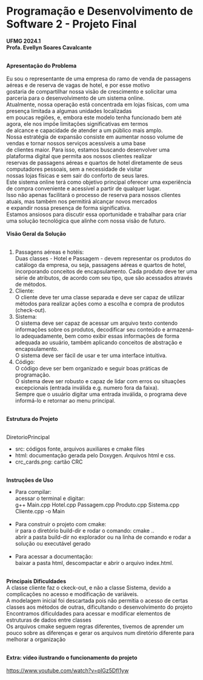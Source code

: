 # Programação e Desenvolvimento de Software 2 - Projeto Final
<b>UFMG 2024.1</b><br>
<b>Profa. Evellyn Soares Cavalcante</b><br><br>

<b>Apresentação do Problema</b><br><br>
Eu sou o representante de uma empresa do ramo de venda de passagens aéreas e de reserva de vagas de hotel, e por esse motivo<br>
gostaria de compartilhar nossa visão de crescimento e solicitar uma parceria para o desenvolvimento de um sistema online.<br>
Atualmente, nossa operação está concentrada em lojas físicas, com uma presença limitada a algumas unidades localizadas<br>
em poucas regiões, e, embora este modelo tenha funcionado bem até agora, ele nos impõe limitações significativas em termos<br>
de alcance e capacidade de atender a um público mais amplo.<br>
Nossa estratégia de expansão consiste em aumentar nosso volume de vendas e tornar nossos serviços acessíveis a uma base<br>
de clientes maior. Para isso, estamos buscando desenvolver uma plataforma digital que permita aos nossos clientes realizar<br>
reservas de passagens aéreas e quartos de hotel diretamente de seus computadores pessoais, sem a necessidade de visitar<br>
nossas lojas físicas e sem sair do conforto de seus lares.<br>
Este sistema online terá como objetivo principal oferecer uma experiência de compra conveniente e acessível a partir de qualquer lugar.<br>
Isso não apenas facilitará o processo de reserva para nossos clientes atuais, mas também nos permitirá alcançar novos mercados<br>
e expandir nossa presença de forma significativa.<br>
Estamos ansiosos para discutir essa oportunidade e trabalhar para criar uma solução tecnológica que alinhe com nossa visão de futuro.<br><br>
<b>Visão Geral da Solução</b><br><br>

1. Passagens aéreas e hotéis:<br>
Duas classes - Hotel e Passagem - devem representar os produtos do catálogo da empresa, ou seja, passagens aéreas e quartos de hotel, incorporando conceitos de encapsulamento. Cada produto deve ter uma série de atributos, de acordo com seu tipo, que são acessados através de métodos.<br>
2. Cliente:<br>
O cliente deve ter uma classe separada e deve ser capaz de utilizar métodos para realizar ações como a escolha e compra de produtos (check-out).<br>
3. Sistema:<br>
O sistema deve ser capaz de acessar um arquivo texto contendo informações sobre os produtos, decodificar seu conteúdo e armazená-lo adequadamente, bem como exibir essas informações de forma adequada ao usuário, também aplicando conceitos de abstração e encapsulamento.<br>
O sistema deve ser fácil de usar e ter uma interface intuitiva.<br>
4. Código:<br>
O código deve ser bem organizado e seguir boas práticas de programação.<br>
O sistema deve ser robusto e capaz de lidar com erros ou situações excepcionais (entrada inválida e.g. numero fora da faixa).<br>
Sempre que o usuário digitar uma entrada inválida, o programa deve informá-lo e retornar ao menu principal.<br><br>

<b>Estrutura do Projeto</b><br><br>

DiretorioPrincipal<br>
  - src: códigos fonte, arquivos auxiliares e cmake files<br>
  - html: documentação gerada pelo Doxygen. Arquivos html e css.<br>
  - crc_cards.png: cartão CRC<br><br>

<b>Instruções de Uso</b><br>
  - Para compilar:<br>
  acessar o terminal e digitar:<br>
  g++ Main.cpp Hotel.cpp Passagem.cpp Produto.cpp Sistema.cpp Cliente.cpp -o Main<br><br>
  - Para construir o projeto com cmake:<br>
  ir para o diretório build-dir e rodar o comando: cmake ..<br>
  abrir a pasta build-dir no explorador ou na linha de comando e rodar a solução ou executável gerado<br><br>
  - Para acessar a documentação:<br>
  baixar a pasta html, descompactar e abrir o arquivo index.html. <br><br>

<b>Principais Dificuldades</b><br>
A classe cliente faz o ckeck-out, e não a classe Sistema, devido a complicações no acesso e modificação de variáveis.<br>
A modelagem inicial foi descartada pois não permitia o acesso de certas classes aos métodos de outras, dificultando o desenvolvimento do projeto<br>
Encontramos dificuldades para acessar e modificar elementos de estruturas de dados entre classes<br>
Os arquivos cmake seguem regras diferentes, tivemos de aprender um pouco sobre as diferenças e gerar os arquivos num diretório diferente para melhorar a organização<br><br>

<b>Extra: vídeo ilustrando o funcionamento do projeto</b><br><br>
https://www.youtube.com/watch?v=pIGz5Dfl1yw<br>
